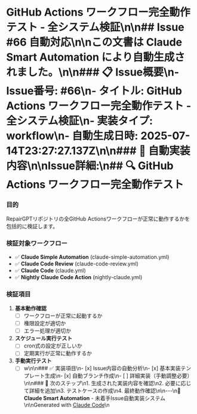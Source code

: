 # GitHub Actions ワークフロー完全動作テスト - 全システム検証\n\n## Issue #66 自動対応\n\nこの文書は **Claude Smart Automation** により自動生成されました。\n\n### 📋 Issue概要\n- **Issue番号**: #66\n- **タイトル**: GitHub Actions ワークフロー完全動作テスト - 全システム検証\n- **実装タイプ**: workflow\n- **自動生成日時**: 2025-07-14T23:27:27.137Z\n\n### 🤖 自動実装内容\n\n**Issue詳細:**\n## 🔍 GitHub Actions ワークフロー完全動作テスト

### 目的
RepairGPTリポジトリの全GitHub Actionsワークフローが正常に動作するかを包括的に検証します。

### 検証対象ワークフロー
- ✅ **Claude Simple Automation** (claude-simple-automation.yml) 
- ✅ **Claude Code Review** (claude-code-review.yml)
- ✅ **Claude Code** (claude.yml)
- ✅ **Nightly Claude Code Action** (nightly-claude.yml)

### 検証項目
1. **基本動作確認**
   - [ ] ワークフローが正常に起動するか
   - [ ] 権限設定が適切か
   - [ ] エラー処理が適切か

2. **スケジュール実行テスト**
   - [ ] cron式の設定が正しいか
   - [ ] 定期実行が正常に動作するか

3. **手動実行テスト**
   - [ ] w\n\n### ✅ 実装項目\n- [x] Issue内容の自動分析\n- [x] 基本実装テンプレート生成\n- [x] 自動ブランチ作成\n- [ ] 詳細実装（手動調整必要）\n\n### 🔄 次のステップ\n1. 生成された実装内容を確認\n2. 必要に応じて詳細を追加\n3. テストケースの作成\n4. 最終動作確認\n\n---\n🚀 **Claude Smart Automation** - 未着手Issue自動実装システム\n\nGenerated with [Claude Code](https://claude.ai/code)\n